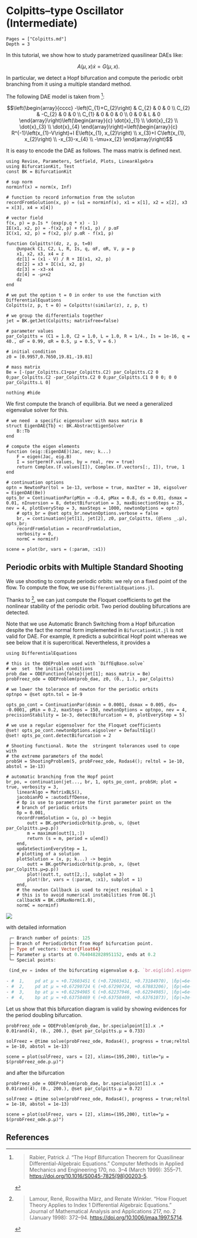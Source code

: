 # Colpitts–type Oscillator (Intermediate)

```@contents
Pages = ["Colpitts.md"]
Depth = 3
```

In this tutorial, we show how to study parametrized quasilinear DAEs like:

$$A(\mu,x)\dot x = G(\mu,x).$$

In particular, we detect a Hopf bifurcation and compute the periodic orbit branching from it using a multiple standard method.

The following DAE model is taken from [^Rabier]:

$$\left(\begin{array}{cccc}
-\left(C_{1}+C_{2}\right) & C_{2} & 0 & 0 \\
C_{2} & -C_{2} & 0 & 0 \\
C_{1} & 0 & 0 & 0 \\
0 & 0 & L & 0
\end{array}\right)\left(\begin{array}{c}
\dot{x}_{1} \\
\dot{x}_{2} \\
\dot{x}_{3} \\
\dot{x}_{4}
\end{array}\right)=\left(\begin{array}{c}
R^{-1}\left(x_{1}-V\right)+I E\left(x_{1}, x_{2}\right) \\
x_{3}+I C\left(x_{1}, x_{2}\right) \\
-x_{3}-x_{4} \\
-\mu+x_{2}
\end{array}\right)$$

It is easy to encode the DAE as follows. The mass matrix is defined next.

```@example TUTDAE1
using Revise, Parameters, Setfield, Plots, LinearAlgebra
using BifurcationKit, Test
const BK = BifurcationKit

# sup norm
norminf(x) = norm(x, Inf)

# function to record information from the soluton
recordFromSolution(x, p) = (u1 = norminf(x), x1 = x[1], x2 = x[2], x3 = x[3], x4 = x[4])

# vector field
f(x, p) = p.Is * (exp(p.q * x) - 1)
IE(x1, x2, p) = -f(x2, p) + f(x1, p) / p.αF
IC(x1, x2, p) = f(x2, p)/ p.αR - f(x1, p)

function Colpitts!(dz, z, p, t=0)
	@unpack C1, C2, L, R, Is, q, αF, αR, V, μ = p
	x1, x2, x3, x4 = z
	dz[1] = (x1 - V) / R + IE(x1, x2, p)
	dz[2] =	x3 + IC(x1, x2, p)
	dz[3] = -x3-x4
	dz[4] = -μ+x2
	dz
end

# we put the option t = 0 in order to use the function with DifferentialEquations
Colpitts(z, p, t = 0) = Colpitts!(similar(z), z, p, t)

# we group the differentials together
jet = BK.getJet(Colpitts; matrixfree=false)

# parameter values
par_Colpitts = (C1 = 1.0, C2 = 1.0, L = 1.0, R = 1/4., Is = 1e-16, q = 40., αF = 0.99, αR = 0.5, μ = 0.5, V = 6.)

# initial condition
z0 = [0.9957,0.7650,19.81,-19.81]

# mass matrix
Be = [-(par_Colpitts.C1+par_Colpitts.C2) par_Colpitts.C2 0 0;par_Colpitts.C2 -par_Colpitts.C2 0 0;par_Colpitts.C1 0 0 0; 0 0 par_Colpitts.L 0]

nothing #hide
```

We first compute the branch of equilibria. But we need  a generalized eigenvalue solver for this.

```@example TUTDAE1
# we need  a specific eigensolver with mass matrix B
struct EigenDAE{Tb} <: BK.AbstractEigenSolver
	B::Tb
end

# compute the eigen elements
function (eig::EigenDAE)(Jac, nev; k...)
	F = eigen(Jac, eig.B)
	I = sortperm(F.values, by = real, rev = true)
	return Complex.(F.values[I]), Complex.(F.vectors[:, I]), true, 1
end

# continuation options
optn = NewtonPar(tol = 1e-13, verbose = true, maxIter = 10, eigsolver = EigenDAE(Be))
opts_br = ContinuationPar(pMin = -0.4, pMax = 0.8, ds = 0.01, dsmax = 0.01, nInversion = 8, detectBifurcation = 3, maxBisectionSteps = 25, nev = 4, plotEveryStep = 3, maxSteps = 1000, newtonOptions = optn)
	# opts_br = @set opts_br.newtonOptions.verbose = false
	br, = continuation(jet[1], jet[2], z0, par_Colpitts, (@lens _.μ), opts_br;
	recordFromSolution = recordFromSolution,
	verbosity = 0,
	normC = norminf)

scene = plot(br, vars = (:param, :x1))
```


## Periodic orbits with Multiple Standard Shooting

We use shooting to compute periodic orbits: we rely on a fixed point of the flow. To compute the flow, we use `DifferentialEquations.jl`.

Thanks to [^Lamour], we can  just compute the Floquet coefficients to get the nonlinear stability of the periodic orbit. Two period doubling bifurcations are detected.

Note that we use Automatic Branch Switching from a Hopf bifurcation despite the fact the normal form implemented in `BifurcationKit.jl` is not valid for DAE. For example, it predicts a subciritical Hopf point whereas we see below that it is supercritical. Nevertheless, it provides a

```@example TUTDAE1
using DifferentialEquations

# this is the ODEProblem used with `DiffEqBase.solve`
# we  set  the initial conditions
prob_dae = ODEFunction{false}(jet[1]; mass_matrix = Be)
probFreez_ode = ODEProblem(prob_dae, z0, (0., 1.), par_Colpitts)

# we lower the tolerance of newton for the periodic orbits
optnpo = @set optn.tol = 1e-9

opts_po_cont = ContinuationPar(dsmin = 0.0001, dsmax = 0.005, ds= -0.0001, pMin = 0.2, maxSteps = 150, newtonOptions = optnpo, nev = 4, precisionStability = 1e-3, detectBifurcation = 0, plotEveryStep = 5)

# we use a regular eigensolver for the Floquet coefficients
@set! opts_po_cont.newtonOptions.eigsolver = DefaultEig()
@set! opts_po_cont.detectBifurcation = 2

# Shooting functional. Note the  stringent tolerances used to cope with
# the extreme parameters of the model
probSH = ShootingProblem(5, probFreez_ode, Rodas4(); reltol = 1e-10, abstol = 1e-13)

# automatic branching from the Hopf point
br_po, = continuation(jet..., br, 1, opts_po_cont, probSH; plot = true, verbosity = 3,
	linearAlgo = MatrixBLS(),
	jacobianPO = :autodiffDense,
	# δp is use to parametrise the first parameter point on the
	# branch of periodic orbits
	δp = 0.001,
	recordFromSolution = (u, p) -> begin
		outt = BK.getPeriodicOrbit(p.prob, u, (@set  par_Colpitts.μ=p.p))
		m = maximum(outt[1,:])
		return (s = m, period = u[end])
	end,
	updateSectionEveryStep = 1,
	# plotting of a solution
	plotSolution = (x, p; k...) -> begin
		outt = BK.getPeriodicOrbit(p.prob, x, (@set  par_Colpitts.μ=p.p))
		plot!(outt.t, outt[2,:], subplot = 3)
		plot!(br, vars = (:param, :x1), subplot = 1)
	end,
	# the newton Callback is used to reject residual > 1
	# this is to avoid numerical instabilities from DE.jl
	callbackN = BK.cbMaxNorm(1.0),
	normC = norminf)
```

![](Colpitts1.png)

with detailed information

```julia
 ┌─ Branch number of points: 125
 ├─ Branch of PeriodicOrbit from Hopf bifurcation point.
 ├─ Type of vectors: Vector{Float64}
 ├─ Parameter μ starts at 0.7640482828951152, ends at 0.2
 └─ Special points:

 (ind_ev = index of the bifurcating eigenvalue e.g. `br.eig[idx].eigenvals[ind_ev]`)

- #  1,    pd at μ ≈ +0.72603451 ∈ (+0.72603451, +0.73184970), |δp|=6e-03, [    guess], δ = ( 1,  1), step =  18, eigenelements in eig[ 19], ind_ev =   1
- #  2,    pd at μ ≈ +0.67290724 ∈ (+0.67290724, +0.67883206), |δp|=6e-03, [    guess], δ = (-1, -1), step =  27, eigenelements in eig[ 28], ind_ev =   1
- #  3,    bp at μ ≈ +0.62294985 ∈ (+0.62237946, +0.62294985), |δp|=6e-04, [    guess], δ = ( 1,  0), step =  37, eigenelements in eig[ 38], ind_ev =   1
- #  4,    bp at μ ≈ +0.63758469 ∈ (+0.63758469, +0.63761073), |δp|=3e-05, [    guess], δ = (-1,  0), step =  43, eigenelements in eig[ 44], ind_ev =   1
```

Let us show that this bifurcation diagram is valid by showing evidences for the period doubling bifurcation.

```@example TUTDAE1
probFreez_ode = ODEProblem(prob_dae, br.specialpoint[1].x .+ 0.01rand(4), (0., 200.), @set par_Colpitts.μ = 0.733)

solFreez = @time solve(probFreez_ode, Rodas4(), progress = true;reltol = 1e-10, abstol = 1e-13)

scene = plot(solFreez, vars = [2], xlims=(195,200), title="μ = $(probFreez_ode.p.μ)")
```

and after the bifurcation

```@example TUTDAE1
probFreez_ode = ODEProblem(prob_dae, br.specialpoint[1].x .+ 0.01rand(4), (0., 200.), @set par_Colpitts.μ = 0.72)

solFreez = @time solve(probFreez_ode, Rodas4(), progress = true;reltol = 1e-10, abstol = 1e-13)

scene = plot(solFreez, vars = [2], xlims=(195,200), title="μ = $(probFreez_ode.p.μ)")
```


## References

[^Rabier]:> Rabier, Patrick J. “The Hopf Bifurcation Theorem for Quasilinear Differential-Algebraic Equations.” Computer Methods in Applied Mechanics and Engineering 170, no. 3–4 (March 1999): 355–71. https://doi.org/10.1016/S0045-7825(98)00203-5.

[^Lamour]:> Lamour, René, Roswitha März, and Renate Winkler. “How Floquet Theory Applies to Index 1 Differential Algebraic Equations.” Journal of Mathematical Analysis and Applications 217, no. 2 (January 1998): 372–94. https://doi.org/10.1006/jmaa.1997.5714.
